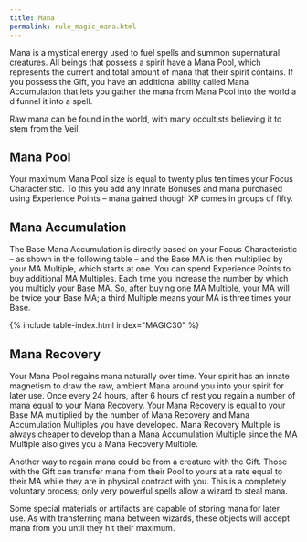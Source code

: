 ```yaml
---
title: Mana
permalink: rule_magic_mana.html
---
```


Mana is a mystical energy used to fuel spells and summon supernatural creatures. All beings that possess a spirit have a Mana Pool, which represents the current and total amount of mana that their spirit contains. If you possess the Gift, you have an additional ability called Mana Accumulation that lets you gather the mana from Mana Pool into the world a d funnel it into a spell. 

Raw mana can be found in the world, with many occultists believing it to stem from the Veil.

## Mana Pool
Your maximum Mana Pool size is equal to twenty plus ten times your Focus Characteristic. To this you add any Innate Bonuses and mana purchased using Experience Points – mana gained though XP comes in groups of fifty.

## Mana Accumulation
The Base Mana Accumulation is directly based on your Focus Characteristic – as shown in the following table – and the Base MA is then multiplied by your MA Multiple, which starts at one. You can spend Experience Points to buy additional MA Multiples. Each time you increase the number by which you multiply your Base MA. So, after buying one MA Multiple, your MA will be twice your Base MA; a third Multiple means your MA is three times your Base.

{% include table-index.html index="MAGIC30" %}

## Mana Recovery
Your Mana Pool regains mana naturally over time. Your spirit has an innate magnetism to draw the raw, ambient Mana around you into your spirit for later use. Once every 24 hours, after 6 hours of rest you regain a number of mana equal to your Mana Recovery. Your Mana Recovery is equal to your Base MA multiplied by the number of Mana Recovery and Mana Accumulation Multiples you have developed. Mana Recovery Multiple is always cheaper to develop than a Mana Accumulation Multiple since the MA Multiple also gives you a Mana Recovery Multiple.

Another way to regain mana could be from a creature with the Gift. Those with the Gift can transfer mana from their Pool to yours at a rate equal to their MA while they are in physical contract with you. This is a completely voluntary process; only very powerful spells allow a wizard to steal mana. 

Some special materials or artifacts are capable of storing mana for later use. As with transferring mana between wizards, these objects will accept mana from you until they hit their maximum.